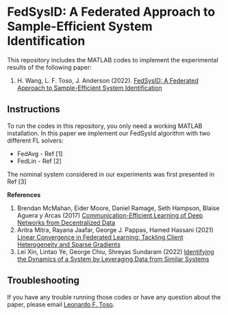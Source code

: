 # FedSysID: A Federated Approach to Sample-Efficient System Identification

This repository includes the MATLAB codes to implement the experimental results of the following paper:

1) H. Wang, L. F. Toso, J. Anderson (2022). [FedSysID: A Federated Approach to Sample-Efficient System Identification](https://arxiv.org/abs/2211.14393)

## Instructions

To run the codes in this repository, you only need a working MATLAB installation. In this paper we implement our FedSysId algorithm with two different FL solvers:

* FedAvg - Ref \[1\]
* FedLin - Ref \[2\]

The nominal system considered in our experiments was first presented in Ref \[3\]

**References**

1) Brendan McMahan, Eider Moore, Daniel Ramage, Seth Hampson, Blaise Aguera y Arcas (2017) [Communication-Efficient Learning of Deep Networks from Decentralized Data](https://proceedings.mlr.press/v54/mcmahan17a.html)
2) Aritra Mitra, Rayana Jaafar, George J. Pappas, Hamed Hassani (2021) [Linear Convergence in Federated Learning: Tackling Client Heterogeneity and Sparse Gradients](https://proceedings.neurips.cc/paper/2021/hash/7a6bda9ad6ffdac035c752743b7e9d0e-Abstract.html)
3) Lei Xin, Lintao Ye, George Chiu, Shreyas Sundaram (2022) [Identifying the Dynamics of a System by Leveraging Data from Similar Systems](https://arxiv.org/abs/2204.05446)


## Troubleshooting

If you have any trouble running those codes or have any question about the paper, please email [Leonardo F. Toso](mailto:lt2879@columbia.edu).
